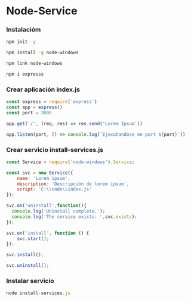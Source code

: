 # Node-Service

### Instalacióm
```bash
npm init -y

npm install -g node-windows

npm link node-windows

npm i expresss
```

### Crear aplicación index.js
```javascript
const express = require('express')
const app = express()
const port = 3000

app.get('/', (req, res) => res.send('Lorem Ipsum'))

app.listen(port, () => console.log(`Ejecutandose en port ${port}`))
```

### Crear servicio install-services.js
```javascript
const Service = require('node-windows').Service;

const svc = new Service({
    name: 'Lorem ipsum',
    description: 'Descripción de lorem ipsum',
    script: 'C:\\code\\index.js'
});

svc.on('uninstall',function(){
  console.log('Uninstall complete.');
  console.log('The service exists: ',svc.exists);
});

svc.on('install', function () {
    svc.start();
});

svc.install();

svc.uninstall();
```

### Instalar servicio
```javascript
node install-services.js
```

